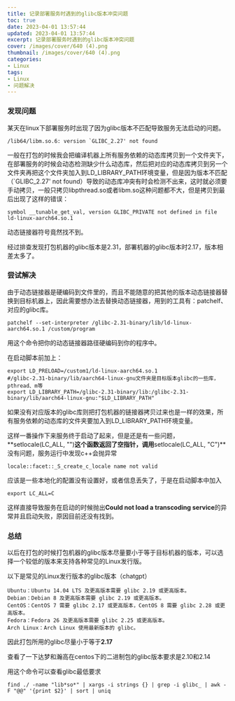 ```yaml
---
title: 记录部署服务时遇到的glibc版本冲突问题
toc: true
date: 2023-04-01 13:57:44
updated: 2023-04-01 13:57:44
excerpt: 记录部署服务时遇到的glibc版本冲突问题
cover: /images/cover/640 (4).png
thumbnail: /images/cover/640 (4).png
categories:
- Linux
tags:
- Linux
- 问题解决
---
```


### 发现问题

某天在linux下部署服务时出现了因为glibc版本不匹配导致服务无法启动的问题。

```shell
/lib64/libm.so.6: version `GLIBC_2.27' not found
```

一般在打包的时候我会把编译机器上所有服务依赖的动态库拷贝到一个文件夹下，在部署服务的时候会动态检测缺少什么动态库，然后把对应的动态库拷贝到另一个文件夹再把这个文件夹加入到LD_LIBRARY_PATH环境变量，但是因为版本不匹配（`GLIBC_2.27' not found）导致的动态库冲突有时会检测不出来，这时就必须要手动拷贝，一般只拷贝libpthread.so或者libm.so这种问题都不大，但是拷贝到最后出现了这样的错误：

```shell
symbol __tunable_get_val, version GLIBC_PRIVATE not defined in file ld-linux-aarch64.so.1
```

动态链接器符号竟然找不到。

经过排查发现打包机器的glibc版本是2.31，部署机器的glibc版本时2.17，版本相差太多了。

### 尝试解决

由于动态链接器是硬编码到文件里的，而且不能随意的把其他的版本动态链接器替换到目标机器上，因此需要想办法去替换动态链接器，用到的工具有：patchelf、对应的glibc库。

```shell
patchelf --set-interpreter /glibc-2.31-binary/lib/ld-linux-aarch64.so.1 /custom/program
```

用这个命令把你的动态链接器路径硬编码到你的程序中。

在启动脚本前加上：

```shell
export LD_PRELOAD=/custom1/ld-linux-aarch64.so.1
#/glibc-2.31-binary/lib/aarch64-linux-gnu文件夹是目标版本glibc的一些库，pthread、m等
export LD_LIBRARY_PATH=/glibc-2.31-binary/lib:/glibc-2.31-binary/lib/aarch64-linux-gnu:"$LD_LIBRARY_PATH"
```

如果没有对应版本的glibc库则把打包机器的链接器拷贝过来也是一样的效果，所有服务依赖的动态库的文件夹要加入到LD_LIBRARY_PATH环境变量。

这样一番操作下来服务终于启动了起来，但是还是有一些问题，**setlocale(LC_ALL, "")**这个函数返回了空指针，调用**setlocale(LC_ALL, "C")**没有问题，服务运行中发现c++会抛异常

```
locale::facet::_S_create_c_locale name not valid
```

应该是一些本地化的配置没有设置好，或者信息丢失了，于是在启动脚本中加入

```shell
export LC_ALL=C
```

这样直接导致服务在启动的时候抛出**Could not load a transcoding service**的异常并且启动失败，原因目前还没有找到。

### 总结

以后在打包的时候打包机器的glibc版本尽量要小于等于目标机器的版本，可以选择一个较低的版本来支持各种常见的Linux发行版。

以下是常见的Linux发行版本的glibc版本（chatgpt）

```
Ubuntu：Ubuntu 14.04 LTS 及更高版本需要 glibc 2.19 或更高版本。
Debian：Debian 8 及更高版本需要 glibc 2.19 或更高版本。
CentOS：CentOS 7 需要 glibc 2.17 或更高版本，CentOS 8 需要 glibc 2.28 或更高版本。
Fedora：Fedora 26 及更高版本需要 glibc 2.25 或更高版本。
Arch Linux：Arch Linux 使用最新版本的 glibc。
```

因此打包所用的glibc尽量小于等于**2.17**

查看了一下达梦和瀚高在centos下的二进制包的glibc版本要求是2.10和2.14

用这个命令可以查看glibc最低要求

```shell
find ./ -name "lib*so*" | xargs -i strings {} | grep -i glibc_ | awk -F "@@" '{print $2}' | sort | uniq
```
